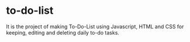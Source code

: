 # to-do-list
It is the project of making To-Do-List using Javascript, HTML and CSS for keeping, editing and deleting daily to-do tasks.
